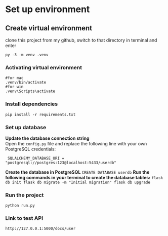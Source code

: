 # Set up environment

## Create virtual environment

clone this project from my github, switch to that directory in terminal and enter

```
py -3 -m venv .venv
```

### Activating virtual environment

```
#for mac
.venv/bin/activate
#for win
.venv\Scripts\activate
```

### Install dependencies

```
pip install -r requirements.txt

```
### Set up database
**Update the database connection string**  
   Open the `config.py` file and replace the following line with your own PostgreSQL credentials:

   ```
    SQLALCHEMY_DATABASE_URI = "postgresql://postgres:123@localhost:5433/userdb"
   ```
**Create the database in PostgreSQL**
    ```
    CREATE DATABASE userdb
    ```
**Run the following commands in your terminal to create the database tables:**
    ```
    flask db init
    flask db migrate -m "Initial migration"
    flask db upgrade
    ```




### Run the project 

```
python run.py 
```
### Link to test API

```
http://127.0.0.1:5000/docs/user
```